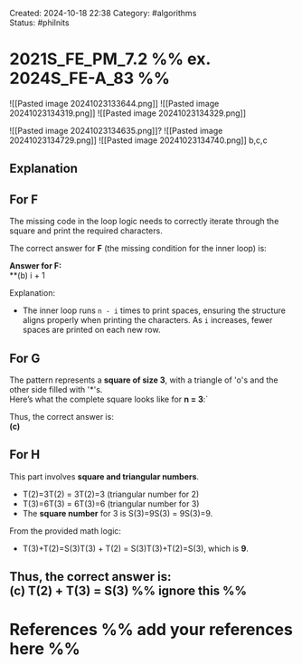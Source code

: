Created: 2024-10-18 22:38
Category: #algorithms  
Status: #philnits



# 2021S_FE_PM_7.2 %% ex. 2024S_FE-A_83 %%
![[Pasted image 20241023133644.png]]
![[Pasted image 20241023134319.png]]
![[Pasted image 20241023134329.png]]

![[Pasted image 20241023134635.png]]? 
![[Pasted image 20241023134729.png]]
![[Pasted image 20241023134740.png]]
b,c,c
## Explanation

## For F

The missing code in the loop logic needs to correctly iterate through the square and print the required characters.

The correct answer for **F** (the missing condition for the inner loop) is:

**Answer for F:**  
**(b) i + 1

Explanation:

- The inner loop runs `n - i` times to print spaces, ensuring the structure aligns properly when printing the characters. As `i` increases, fewer spaces are printed on each new row.

## For **G**

The pattern represents a **square of size 3**, with a triangle of 'o's and the other side filled with '*'s.  
Here’s what the complete square looks like for **n = 3**:`

Thus, the correct answer is:  
**(c)**
## For H
This part involves **square and triangular numbers**. 

- T(2)=3T(2) = 3T(2)=3 (triangular number for 2)
- T(3)=6T(3) = 6T(3)=6 (triangular number for 3)
- The **square number** for 3 is S(3)=9S(3) = 9S(3)=9.

From the provided math logic:

- T(3)+T(2)=S(3)T(3) + T(2) = S(3)T(3)+T(2)=S(3), which is **9**.

Thus, the correct answer is:  
**(c) T(2) + T(3) = S(3)**
%% ignore this %%
---









# References %% add your references here %%
